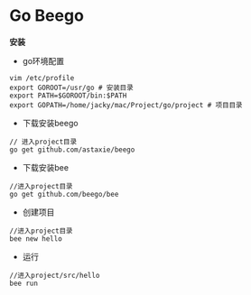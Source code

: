 # Go Beego

__安装__

* go环境配置

````
vim /etc/profile
export GOROOT=/usr/go # 安装目录
export PATH=$GOROOT/bin:$PATH
export GOPATH=/home/jacky/mac/Project/go/project # 项目目录
````

* 下载安装beego

````
// 进入project目录
go get github.com/astaxie/beego
````

* 下载安装bee

````
//进入project目录
go get github.com/beego/bee
````

* 创建项目

````
//进入project目录
bee new hello
````

* 运行

````
//进入project/src/hello
bee run
````